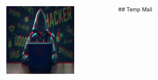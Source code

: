 <img src="https://github.com/CodeX-ID/Temp-mail/blob/main/FB_IMG_16438157518732124.jpg" width="180" height="180" align="left">
<center>
## Temp Mail
